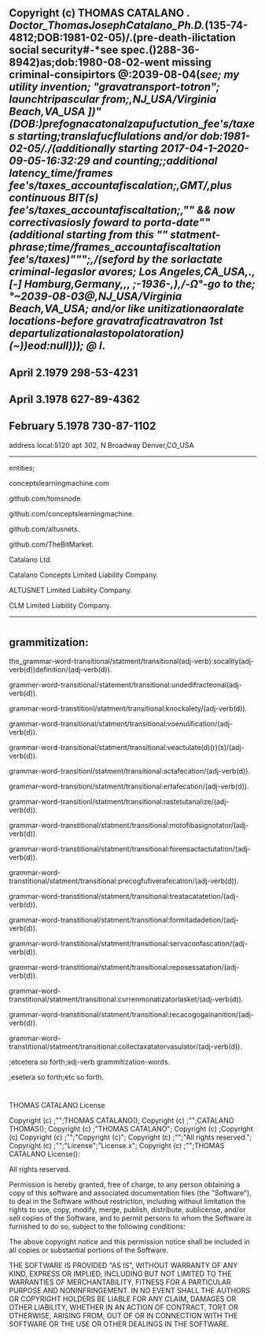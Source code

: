 #
Copyright (c) THOMAS CATALANO
\.
_Doctor_ThomasJosephCatalano_Ph.D._(135-74-4812;DOB:1981-02-05)/.\(pre-death-ilictation social security#-*see spec.()288-36-8942)as;dob:1980-08-02-went missing criminal-consipirtors @:2039-08-04(*see; my utility invention; "gravatransport-totron"; launchtripascular from;,NJ_USA/Virginia Beach,VA_USA ])"(DOB:)prefognacatonalzapufuctution_fee's/taxes starting;translafucflulations and/or dob:1981-02-05/.\/(additionally starting 2017-04-1-2020-09-05-16:32:29 _and_ counting;;additional latency_time/frames fee's/taxes_accountafiscalation;,GMT/,plus continuous _BIT(s)_ fee's/taxes_accountafiscaltation;,"" && now correctivasiosly foward to porta-date""(additional starting from this _""_ statment-phrase;time/frames_accountafiscaltation fee's/taxes)""";,/(seford by the sorlactate criminal-legaslor avores; Los Angeles,CA_USA,., [-] Hamburg,Germany,,, ;-*1936*-,),/-Ω°-go to the;°~2039-08-03@,NJ_USA/Virginia Beach,VA_USA; and/or like unitizationaoralate locations-before gravatraficatravatron 1st departulizationalastopolatoration)(~))eod:null))); @ I*.
-
April 2.1979
298-53-4231
-
April 3.1978
627-89-4362
-
February 5.1978
730-87-1102
--------------------
address local:5120 apt 302, N Broadway Denver,CO_USA

----------
entities;

conceptslearningmachine.com 

github.com/tomsnode\.

github.com/conceptslearningmachine\.

github.com/altusnets\.

github.com/TheBitMarket\.

Catalano Ltd.

Catalano Concepts Limited Liability Company\.

ALTUSNET Limited Liability Company\.

CLM Limited Liability Company\.

-----------
#
grammitization:
--------------------------
the_grammar-word-transitional/statment/transitional(adj-verb):socality(adj-verb(d))definition/(adj-verb(d)).

grammer-word-transitional/statement/transitional:undedifracteonal(adj-verb(d)).

grammar-word-transtitionl/statment/transitional:knockalety/(adj-verb(d)).

grammar-word-transitional/statment/transitional:voenulification/(adj-verb(d)).

grammar-word-transitional/statment/transitional:veactulate(d)(r)(s)/(adj-verb(d)).
 
grammar-word-transitionl/statment/transitional:actafecation/(adj-verb(d)).

grammar-word-transitionl/statment/transitional:ertafecation/(adj-verb(d)).

grammar-word-transitionl/statment/transitional:rastetutanalize/(adj-verb(d)).

grammar-word-transtitional/statment/transitional:motofibasignotator/(adj-verb(d)).

grammar-word-transtitional/statment/transitional:forensactactutation/(adj-verb(d)).

grammar-word-transtitional/statment/transitional:precogfufiverafecation/(adj-verb(d)).

grammar-word-transtitional/statment/transitional:treatacatatetion/(adj-verb(d)).

grammar-word-transtitional/statment/transitional:formitadadetion/(adj-verb(d)).

grammar-word-transtitional/statment/transitional:servaconfascation/(adj-verb(d)).

grammar-word-transtitional/statment/transitional:reposessatation/(adj-verb(d)).

grammar-word-transtitional/statment/transitional:currenmonatizatorlasket/(adj-verb(d)).

grammar-word-transtitional/statment/transitional:recacogogainanition/(adj-verb(d)).

grammar-word-transtitional/statment/transitional:collectaxatatorvasulator/(adj-verb(d)).

;etcetera so forth;adj-verb grammitization-words.

;esetera so forth;etc so forth\.

#
THOMAS CATALANO License

Copyright (c) ;"";THOMAS CATALANO();
Copyright (c) ;"";CATALANO THOMAS();
Copyright (c) ;"THOMAS CATALANO";
Copyright (c) ;Copyright (c)
Copyright (c) ;"";"Copyright (c)";
Copyright (c) ;"";"All rights reserved.";
Copyright (c) ;"";"License";"License.x";
Copyright (c) ;"";THOMAS CATALANO License():

All rights reserved.             

Permission is hereby granted, free of charge, to any person obtaining a copy
of this software and associated documentation files (the "Software"), to deal
in the Software without restriction, including without limitation the rights
to use, copy, modify, merge, publish, distribute, sublicense, and/or sell
copies of the Software, and to permit persons to whom the Software is
furnished to do so, subject to the following conditions:

The above copyright notice and this permission notice shall be included in all
copies or substantial portions of the Software.

THE SOFTWARE IS PROVIDED "AS IS", WITHOUT WARRANTY OF ANY KIND, EXPRESS OR
IMPLIED, INCLUDING BUT NOT LIMITED TO THE WARRANTIES OF MERCHANTABILITY,
FITNESS FOR A PARTICULAR PURPOSE AND NONINFRINGEMENT. IN NO EVENT SHALL THE
AUTHORS OR COPYRIGHT HOLDERS BE LIABLE FOR ANY CLAIM, DAMAGES OR OTHER
LIABILITY, WHETHER IN AN ACTION OF CONTRACT, TORT OR OTHERWISE, ARISING FROM,
OUT OF OR IN CONNECTION WITH THE SOFTWARE OR THE USE OR OTHER DEALINGS IN THE
SOFTWARE.
